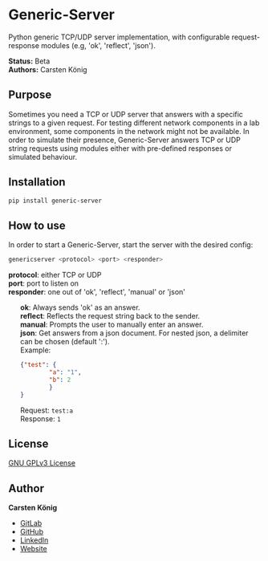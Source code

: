 # Generic-Server

Python generic TCP/UDP server implementation, with configurable request-response modules (e.g, 'ok', 'reflect', 'json').

**Status:**  Beta\
**Authors:** Carsten König

## Purpose

Sometimes you need a TCP or UDP server that answers with a specific strings to a given request.  For testing different network components in a lab environment, some components in the network might not be available. In order to simulate their presence, Generic-Server answers TCP or UDP string requests using modules either with pre-defined responses or simulated behaviour. 

## Installation

```bash
pip install generic-server
```

## How to use
In order to start a Generic-Server, start the server with the desired config:

```bash
genericserver <protocol> <port> <responder>
```

**protocol**: either TCP or UDP \
**port**: port to listen on \
**responder**: one out of 'ok', 'reflect', 'manual' or 'json'

<ul>

**ok**:         Always sends 'ok' as an answer.\
**reflect**:    Reflects the request string back to the sender.\
**manual**:     Prompts the user to manually enter an answer.\
**json**:       Get answers from a json document. For nested json, a delimiter
            can be chosen (default ':').\
            Example:

```json 
{"test": {
        "a": "1",
        "b": 2
        }
}
```

Request:  `test:a`\
Response: `1`
</ul>

## License
[GNU GPLv3 License](https://choosealicense.com/licenses/gpl-3.0/)

## Author
**Carsten König**

- [GitLab](https://gitlab.com/ck2go "Carsten König")
- [GitHub](https://github.com/ck2go "Carsten König")
- [LinkedIn](https://www.linkedin.com/in/ck2go/ "Carsten König")
- [Website](https://www.carsten-koenig.de "Carsten König")

